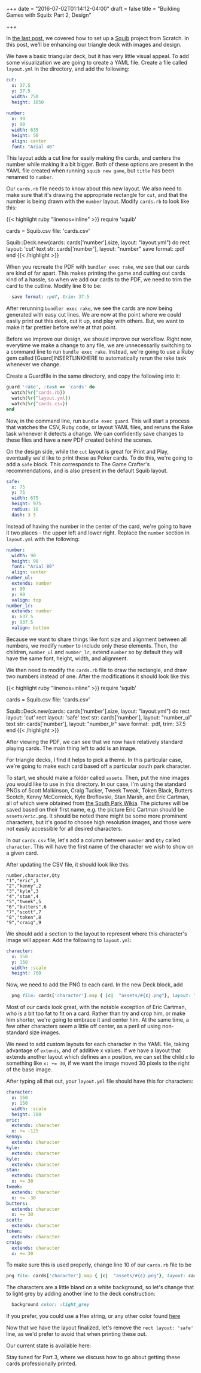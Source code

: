 +++
date = "2016-07-02T01:14:12-04:00"
draft = false
title = "Building Games with Squib: Part 2, Design"

+++

In [the last post](/post/building-games-with-squib-pt-1), we covered how to set up a [Squib](http://squib.rocks) project from Scratch. In this post, we'll be enhancing our triangle deck with images and design.

<!--more-->

We have a basic triangular deck, but it has very little visual appeal. To add some visualization we are going to create a YAML file. Create a file called `layout.yml` in the directory, and add the following:

``` yaml
cut:
  x: 37.5
  y: 37.5
  width: 750
  height: 1050
  
number:
  x: 90
  y: 90
  width: 635
  height: 50
  align: center
  font: "Arial 40"
```

This layout adds a cut line for easily making the cards, and centers the number while making it a bit bigger. Both of these options are present in the YAML file created when running `squib new game`, but `title` has been renamed to `number`.

Our `cards.rb` file needs to know about this new layout. We also need to make sure that it's drawing the appropriate rectangle for `cut`, and that the number is being drawn with the `number` layout. Modify `cards.rb` to look like this:

{{< highlight ruby "linenos=inline" >}}
require 'squib'

cards = Squib.csv file: 'cards.csv'

Squib::Deck.new(cards: cards['number'].size, layout: "layout.yml") do
  rect layout: 'cut'
  text str: cards['number'], layout: "number"
  save format: :pdf
end
{{< /highlight >}}

When you recreate the PDF with `bundler exec rake`, we see that our cards are kind of far apart. This makes printing the game and cutting out cards kind of a hassle, so when we add our cards to the PDF, we need to trim the card to the cutline. Modify line 8 to be:

``` ruby
  save format: :pdf, trim: 37.5
```

After rerunning `bundler exec rake`, we see the cards are now being generated with easy cut lines. We are now at the point where we could easily print out this deck, cut it up, and play with others. But, we want to make it far prettier before we're at that point.

Before we improve our design, we should improve our workflow. Right now, everytime we make a change to any file, we are unnecessarily switching to a command line to run `bundle exec rake`. Instead, we're going to use a Ruby gem called [Guard]INSERTLINKHERE to automatically rerun the rake task whenever we change.

Create a Guardfile in the same directory, and copy the following into it:

``` ruby
guard 'rake', :task => 'cards' do
  watch(%r{^cards.rb})
  watch(%r{^layout.yml})
  watch(%r{^cards.csv})
end
```

Now, in the command line, run `bundle exec guard`. This will start a process that watches the CSV, Ruby code, or layout YAML files, and reruns the Rake task whenever it detects a change. We can confidently save changes to these files and have a new PDF created behind the scenes.

On the design side, while the `cut` layout is great for Print and Play, eventually we'd like to print these as Poker cards. To do this, we're going to add a `safe` block. This corresponds to The Game Crafter's recommendations, and is also present in the default Squib layout.

``` yaml
safe:
  x: 75
  y: 75
  width: 675
  height: 975
  radius: 16
  dash: 3 3
```

Instead of having the number in the center of the card, we're going to have it two places - the upper left and lower right. Replace the `number` section in `layout.yml` with the following:

``` yaml
number:
  width: 90
  height: 90
  font: "Arial 80"
  align: center
number_ul:
  extends: number
  x: 90
  y: 90
  valign: top
number_lr:
  extends: number
  x: 637.5
  y: 937.5
  valign: bottom
```

Because we want to share things like font size and alignment between all numbers, we modify `number` to include only these elements. Then, the children, `number_ul` and `number_lr`, extend `number` so by default they will have the same font, height, width, and alignment.

We then need to modify the `cards.rb` file to draw the rectangle, and draw two numbers instead of one. After the modifications it should look like this:


{{< highlight ruby "linenos=inline" >}}
require 'squib'

cards = Squib.csv file: 'cards.csv'

Squib::Deck.new(cards: cards['number'].size, layout: "layout.yml") do
  rect layout: 'cut'
  rect layout: 'safe'
  text str: cards['number'], layout: "number_ul"
  text str: cards['number'], layout: "number_lr"
  save format: :pdf, trim: 37.5
end
{{< /highlight >}}

After viewing the PDF, we can see that we now have relatively standard playing cards. The main thing left to add is an image. 

For triangle decks, I find it helps to pick a theme. In this particular case, we're going to make each card based off a particular south park character.

To start, we should make a folder called `assets`. Then, put the nine images you would like to use in this directory. In our case, I'm using the standard PNGs of Scott Malkinson, Craig Tucker, Tweek Tweak, Token Black, Butters Scotch, Kenny McCormick, Kyle Broflovski, Stan Marsh, and Eric Cartman, all of which were obtained from [the South Park Wikia](http://southpark.wikia.com/). The pictures will be saved based on their first name, e.g. the picture Eric Cartman should be `assets/eric.png`. It should be noted there might be some more prominent characters, but it's good to choose high resolution images, and those were not easily accessible for all desired characters.

In our `cards.csv` file, let's add a column between `number` and `Qty` called `character`. This will have the first name of the character we wish to show on a given card.

After updating the CSV file, it should look like this:

```
number,character,Qty
"1","eric",1
"2","kenny",2
"3","kyle",3
"4","stan",4
"5","tweek",5
"6","butters",6
"7","scott",7
"8","token",8
"9","craig",9
```

We should add a section to the layout to represent where this character's image will appear. Add the following to `layout.yml`:

``` yaml
character:
  x: 150
  y: 150
  width: :scale
  height: 700
```

Now, we need to add the PNG to each card. In the new Deck block, add

``` ruby
  png file: cards['character'].map { |c|  "assets/#{c}.png"}, layout: "character"
```
Most of our cards look great, with the notable exception of Eric Cartman, who is a bit too fat to fit on a card. Rather than try and crop him, or make him shorter, we're going to embrace it and center him. At the same time, a few other characters seem a little off center, as a peril of using non-standard size images.

We need to add custom layouts for each character in the YAML file, taking advantage of `extends`, and of additive x values. If we have a layout that extends another layout which defines an `x` position, we can set the child `x` to something like `x: += 30`, if we want the image moved 30 pixels to the right of the base image.

After typing all that out, your `layout.yml` file should have this for characters:

``` yaml
character:
  x: 150
  y: 150
  width: :scale
  height: 700
eric:
  extends: character
  x: += -125
kenny:
  extends: character
kyle:
  extends: character
kyle:
  extends: character
stan:
  extends: character
  x: += 30
tweek:
  extends: character
  x: += -30
butters:
  extends: character
  x: += 30
scott:
  extends: character
token:
  extends: character
craig:
  extends: character
  x: += 30
```

To make sure this is used properly, change line 10 of our `cards.rb` file to be

``` ruby
png file: cards['character'].map { |c|  "assets/#{c}.png"}, layout: cards['character']
```

The characters are a little bland on a white background, so let's change that to light grey by adding another line to the deck construction:

``` ruby
  background color: :light_grey
```

If you prefer, you could use a Hex string, or any other color found [here](https://github.com/rcairo/rcairo/blob/master/lib/cairo/colors.rb)

Now that we have the layout finalized, let's remove the `rect layout: 'safe'` line, as we'd prefer to avoid that when printing these out.

Our current state is available here: 


Stay tuned for Part 3, where we discuss how to go about getting these cards professionally printed. 
